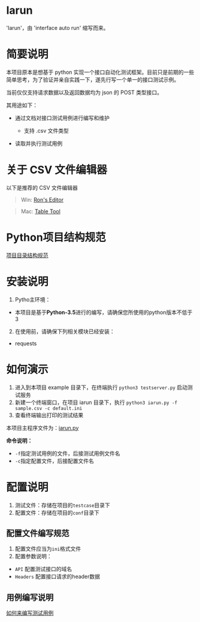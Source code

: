 # Iarun

'Iarun'，由 'interface auto run' 缩写而来。

# 简要说明

本项目原本是想基于 python 实现一个接口自动化测试框架。目前只是前期的一些简单思考，为了验证并亲自实践一下，遂先行写一个单一的接口测试示例。

当前仅仅支持请求数据以及返回数据均为 json 的 POST 类型接口。

其用途如下：

- 通过文档对接口测试用例进行编写和维护

  - 支持 .csv 文件类型

- 读取并执行测试用例

# 关于 CSV 文件编辑器

以下是推荐的 CSV 文件编辑器

> Win: [Ron's Editor](https://www.ronsplace.eu/)

> Mac: [Table Tool](https://github.com/jakob/TableTool)

# Python项目结构规范

[项目目录结构规范](docs/project-structure.md)

# 安装说明

1. Pytho主环境：

  - 本项目是基于**Python-3.5**进行的编写，请确保您所使用的python版本不低于3

2. 在使用前，请确保下列相关模块已经安装：

  - requests

# 如何演示

1. 进入到本项目 example 目录下，在终端执行 `python3 testserver.py` 启动测试服务
2. 新建一个终端窗口，在项目 iarun 目录下，执行 `python3 iarun.py -f sample.csv -c default.ini`
3. 查看终端输出打印的测试结果

本项目主程序文件为：[iarun.py](iarun/iarun.py)

**命令说明：**

- `-f`指定测试用例的文件，后接测试用例文件名
- `-c`指定配置文件，后接配置文件名

# 配置说明

1. 测试文件：存储在项目的`testcase`目录下
2. 配置文件：存储在项目的`conf`目录下

## 配置文件编写规范

1. 配置文件应当为`ini`格式文件
2. 配置参数说明：

  - `API` 配置测试接口的域名
  - `Headers` 配置接口请求的header数据

## 用例编写说明

[如何来编写测试用例](docs/testcase.md)
